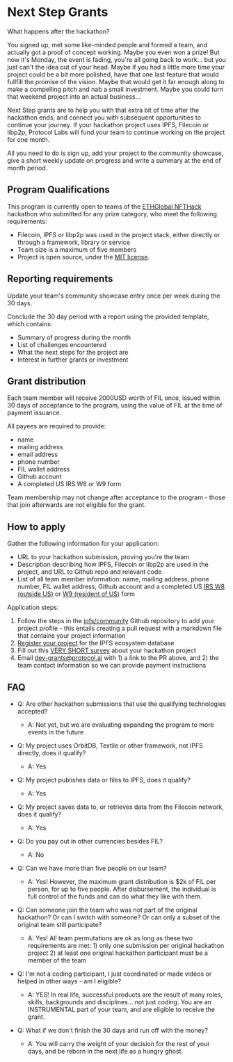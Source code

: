 # Next Step Grants

What happens after the hackathon?

You signed up, met some like-minded people and formed a team, and actually got a proof of concept working. Maybe you even won a prize! But now it's Monday, the event is fading, you're all going back to work... but you just can't the idea out of your head. Maybe if you had a little more time your project could be a bit more polished, have that one last feature that would fullfill the promise of the vision. Maybe that would get it far enough along to make a compelling pitch and nab a small investment. Maybe you could turn that weekend project into an actual business...

Next Step grants are to help you with that extra bit of time after the hackathon ends, and connect you with subsequent opportunities to continue your journey. If your hackathon project uses IPFS, Filecoin or libp2p, Protocol Labs will fund your team to continue working on the project for one month.

All you need to do is sign up, add your project to the community showcase, give a short weekly update on progress and write a summary at the end of month period.

## Program Qualifications

This program is currently open to teams of the [ETHGlobal NFTHack](https://nft.ethglobal.co/) hackathon who submitted for any prize category, who meet the following requirements:

* Filecoin, IPFS or libp2p was used in the project stack, either directly or through a framework, library or service
* Team size is a maximum of five members
* Project is open source, under the [MIT license](https://en.wikipedia.org/wiki/MIT_License).

## Reporting requirements

Update your team's community showcase entry once per week during the 30 days.

Conclude the 30 day period with a report using the provided template, which contains:

* Summary of progress during the month
* List of challenges encountered
* What the next steps for the project are
* Interest in further grants or investment

## Grant distribution

Each team member will receive 2000USD worth of FIL once, issued within 30 days of acceptance to the program, using the value of FIL at the time of payment issuance.

All payees are required to provide:

* name
* mailing address
* email address
* phone number
* FIL wallet address
* Github account
* A completed US IRS W8 or W9 form

Team membership may not change after acceptance to the program - those that join afterwards are not eligible for the grant.

## How to apply

Gather the following information for your application:

* URL to your hackathon submission, proving you're the team
* Description describing how IPFS, Filecoin or libp2p are used in the project, and URL to Github repo and relevant code
* List of all team member information: name, mailing address, phone number, FIL wallet address, Github account and a completed US [IRS W8 (outside US)](https://www.irs.gov/forms-pubs/about-form-w-8) or [W9 (resident of US)](https://www.irs.gov/forms-pubs/about-form-w-9) form

Application steps:

1. Follow the steps in the [ipfs/community](https://github.com/ipfs/community/blob/master/README.md#ecosystem-projects) Github repository to add your project profile - this entails creating a pull request with a markdown file that contains your project information
2. [Register your project](https://airtable.com/shrjwvk9pAeAk0Ci7) for the IPFS ecosystem database
3. Fill out this [VERY SHORT survey](https://airtable.com/shrDZMizx03jOa4mQ) about your hackathon project
4. Email dev-grants@protocol.ai with 1) a link to the PR above, and 2) the team contact information so we can provide payment instructions

## FAQ

* Q: Are other hackathon submissions that use the qualifying technologies accepted?
  * A: Not yet, but we are evaluating expanding the program to more events in the future

* Q: My project uses OrbitDB, Textile or other framework, not IPFS directly, does it qualify?
  * A: Yes

* Q: My project publishes data or files to IPFS, does it qualify?
  * A: Yes

* Q: My project saves data to, or retrieves data from the Filecoin network, does it qualify?
  * A: Yes

* Q: Do you pay out in other currencies besides FIL?
  * A: No

* Q: Can we have more than five people on our team?
  * A: Yes! However, the maximum grant distribution is $2k of FIL per person, for up to five people. After disbursement, the individual is full control of the funds and can do what they like with them.

* Q: Can someone join the team who was not part of the original hackathon? Or can I switch with someone? Or can only a subset of the original team still participate?
  * A: Yes! All team permutations are ok as long as these two requirements are met: 1) only one submission per original hackathon project 2) at least one original hackathon participant must be a member of the team

* Q: I'm not a coding participant, I just coordinated or made videos or helped in other ways - am I eligible?
  * A: YES! In real life, successful products are the result of many roles, skills, backgrounds and disciplines... not just coding. You are an INSTRUMENTAL part of your team, and are eligible to receive the grant.

* Q: What if we don't finish the 30 days and run off with the money?
  * A: You will carry the weight of your decision for the rest of your days, and be reborn in the next life as a hungry ghost.
